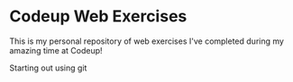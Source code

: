 # Codeup Web Exercises

 This is my personal repository of web exercises
 I've completed during my amazing time at Codeup!

 Starting out using git
